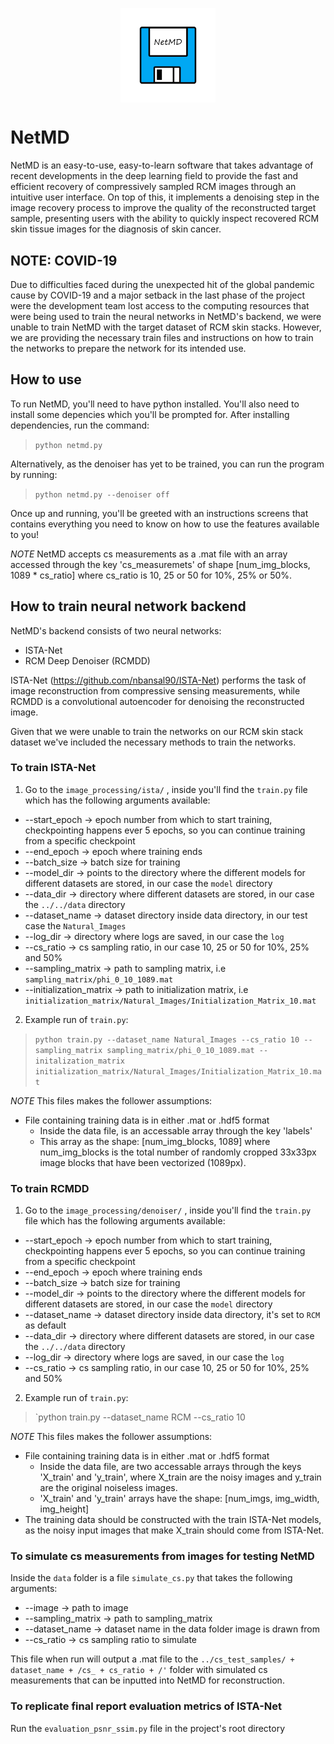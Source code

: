 <p align="center">
  <img src="/NetMD_logo.png" align="center" alt="NetMD" title="A cute kitten" width="30%" height="30%" />
</p>

# NetMD 

NetMD is an easy-to-use, easy-to-learn software that takes advantage of recent developments in the deep learning field to provide the fast and efficient recovery of compressively sampled RCM images through an intuitive user interface. On top of this, it implements a denoising step in the image recovery process to improve the quality of the reconstructed target sample, presenting users with the ability to quickly inspect recovered RCM skin tissue images for the diagnosis of skin cancer. 

## NOTE: COVID-19
Due to difficulties faced during the unexpected hit of the global pandemic cause by COVID-19 and a major setback in the last phase of the project were the development team lost access to the computing resources that were being used to train the neural networks in NetMD's backend, we were unable to train NetMD with the target dataset of RCM skin stacks. However, we are providing the necessary train files and instructions on how to train the networks to prepare the network for its intended use. 

## How to use

To run NetMD, you'll need to have python installed. You'll also need to install some depencies which you'll be prompted for. After installing dependencies, run the command:

>  `python netmd.py` 

Alternatively, as the denoiser has yet to be trained, you can run the program by running:

>  `python netmd.py --denoiser off`

Once up and running, you'll be greeted with an instructions screens that contains everything you need to know on how to use the features available to you!

*NOTE* NetMD accepts cs measurements as a .mat file with an array accessed through the key 'cs_measuremets' of shape [num_img_blocks, 1089 * cs_ratio] where cs_ratio is 10, 25 or 50 for 10%, 25% or 50%.

## How to train neural network backend

NetMD's backend consists of two neural networks: 
* ISTA-Net
* RCM Deep Denoiser (RCMDD)

ISTA-Net (https://github.com/nbansal90/ISTA-Net) performs the task of image reconstruction from compressive sensing measurements, while RCMDD is a convolutional autoencoder for denoising the reconstructed image.

Given that we were unable to train the networks on our RCM skin stack dataset we've included the necessary methods to train the networks.

### To train ISTA-Net

1. Go to the `image_processing/ista/` , inside you'll find the `train.py` file which has the following arguments available:

* --start_epoch -> epoch number from which to start training, checkpointing happens ever 5 epochs, so you can continue training from a specific checkpoint
* --end_epoch -> epoch where training ends
* --batch_size -> batch size for training
* --model_dir -> points to the directory where the different models for different datasets are stored, in our case the `model` directory
* --data_dir -> directory where different datasets are stored, in our case the `../../data` directory
* --dataset_name -> dataset directory inside data directory, in our test case the `Natural_Images`
* --log_dir -> directory where logs are saved, in our case the `log`
* --cs_ratio -> cs sampling ratio, in our case 10, 25 or 50 for 10%, 25% and 50%
* --sampling_matrix -> path to sampling matrix, i.e `sampling_matrix/phi_0_10_1089.mat`
* --initialization_matrix -> path to initialization matrix, i.e `initialization_matrix/Natural_Images/Initialization_Matrix_10.mat`

2. Example run of `train.py`:
> `python train.py --dataset_name Natural_Images --cs_ratio 10 --sampling_matrix sampling_matrix/phi_0_10_1089.mat --initalization_matrix initialization_matrix/Natural_Images/Initialization_Matrix_10.mat`

*NOTE* This files makes the follower assumptions:
* File containing training data is in either .mat or .hdf5 format
  * Inside the data file, is an accessable array through the key 'labels'
  * This array as the shape: [num_img_blocks, 1089] where num_img_blocks is the total number of randomly cropped 33x33px image blocks that have been vectorized (1089px).
 
### To train RCMDD

1. Go to the `image_processing/denoiser/` , inside you'll find the `train.py` file which has the following arguments available:

* --start_epoch -> epoch number from which to start training, checkpointing happens ever 5 epochs, so you can continue training from a specific checkpoint
* --end_epoch -> epoch where training ends
* --batch_size -> batch size for training
* --model_dir -> points to the directory where the different models for different datasets are stored, in our case the `model` directory
* --dataset_name -> dataset directory inside data directory, it's set to `RCM` as default
* --data_dir -> directory where different datasets are stored, in our case the `../../data` directory
* --log_dir -> directory where logs are saved, in our case the `log`
* --cs_ratio -> cs sampling ratio, in our case 10, 25 or 50 for 10%, 25% and 50%

2. Example run of `train.py`:
> `python train.py --dataset_name RCM --cs_ratio 10

*NOTE* This files makes the follower assumptions:
* File containing training data is in either .mat or .hdf5 format
  * Inside the data file, are two accessable arrays through the keys 'X_train' and 'y_train', where X_train are the noisy images and y_train are the original noiseless images.
  * 'X_train' and 'y_train' arrays have the shape: [num_imgs, img_width, img_height] 
 * The training data should be constructed with the train ISTA-Net models, as the noisy input images that make X_train should come from ISTA-Net.

### To simulate cs measurements from images for testing NetMD

Inside the `data` folder is a file `simulate_cs.py` that takes the following arguments:
* --image -> path to image
* --sampling_matrix -> path to sampling_matrix
* --dataset_name ->  dataset name in the data folder image is drawn from
* --cs_ratio -> cs sampling ratio to simulate

This file when run will output a .mat file to the `../cs_test_samples/ + dataset_name + /cs_ + cs_ratio + /'` folder with simulated cs measurements that can be inputted into NetMD for reconstruction.

### To replicate final report evaluation metrics of ISTA-Net
Run the `evaluation_psnr_ssim.py` file in the project's root directory
